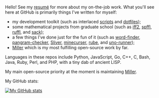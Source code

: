 Hello! See my [resumé](https://www.linkedin.com/in/johnkerl/) for more about my on-the-job work. What you'll see here at GitHub is primarily things I’ve written for myself:

* my development toolkit (such as interlaced [scripts](https://github.com/johnkerl/scripts) and [dotfiles](https://github.com/johnkerl/dotfiles));
* some mathematical projects from graduate school (such as [iff2](https://github.com/johnkerl/iff2), [spffl](https://github.com/johnkerl/spffl), [ruffl](https://github.com/johnkerl/ruffl), and [sack](https://github.com/johnkerl/sack));
* a few things I’ve done just for the fun of it (such as [word-finder](https://github.com/johnkerl/word-finder), [pangram-checker](https://github.com/johnkerl/pangram-checker), [Sliver](https://github.com/johnkerl/sliver), [minecurser](https://github.com/johnkerl/minecurser), [rube](https://github.com/johnkerl/rube), and [uno-runner](https://github.com/johnkerl/uno-runner));
* [Miller](https://github.com/johnkerl/miller) which is my most fulfilling open-source work by far.

Languages in these repos include Python, JavaScript, Go, C++, C, Bash, Java, Ruby, Perl, and PHP, with a tiny dab of ancient LISP.

My main open-source priority at the moment is maintaining [Miller](https://miller.readthedocs.io/en/latest/).

My GitHub stats:

[![My GitHub stats](https://github-readme-stats.vercel.app/api?username=johnkerl)](https://github.com/anuraghazra/github-readme-stats)
